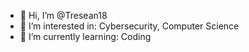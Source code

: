 - 👋 Hi, I’m @Tresean18
- 👀 I’m interested in: Cybersecurity, Computer Science
- 🌱 I’m currently learning: Coding
  


<!---
Tresean18/Tresean18 is a ✨ special ✨ repository because its `README.md` (this file) appears on your GitHub profile.
You can click the Preview link to take a look at your changes.
--->
